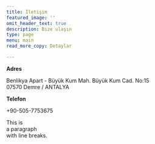 ```yaml
---
title: İletişim
featured_image: ''
omit_header_text: true
description: Bize ulaşın
type: page
menu: main
read_more_copy: Detaylar

---
```


**Adres**

Benlikya Apart - Büyük Kum Mah. Büyük Kum Cad. No:15 <br>
07570 Demre / ANTALYA

**Telefon**

+90-505-7753675

<p>This is<br>a paragraph<br>with line breaks.</p>

